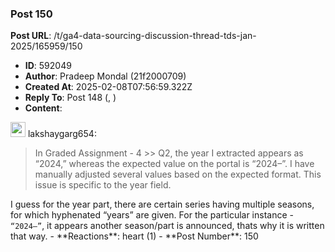 ### Post 150
**Post URL**: /t/ga4-data-sourcing-discussion-thread-tds-jan-2025/165959/150
- **ID**: 592049
- **Author**: Pradeep Mondal (21f2000709)
- **Created At**: 2025-02-08T07:56:59.322Z
- **Reply To**: Post 148 (, )
- **Content**:  
  <aside class="quote group-ds-students" data-username="lakshaygarg654" data-post="148" data-topic="165959">
<div class="title">
<div class="quote-controls"></div>
<img alt="" width="24" height="24" src="https://dub1.discourse-cdn.com/flex013/user_avatar/discourse.onlinedegree.iitm.ac.in/lakshaygarg654/48/129814_2.png" class="avatar"> lakshaygarg654:</div>
<blockquote>
In Graded Assignment - 4 &gt;&gt; Q2, the year I extracted appears as “2024,” whereas the expected value on the portal is “2024–”. I have manually adjusted several values based on the expected format. This issue is specific to the year field.
</blockquote>
</aside>
I guess for the year part, there are certain series having multiple seasons, for which hyphenated “years” are given.
For the particular instance - <code>“2024–”</code>, it appears another season/part is announced, thats why it is written that way.
- **Reactions**: heart (1)
- **Post Number**: 150


